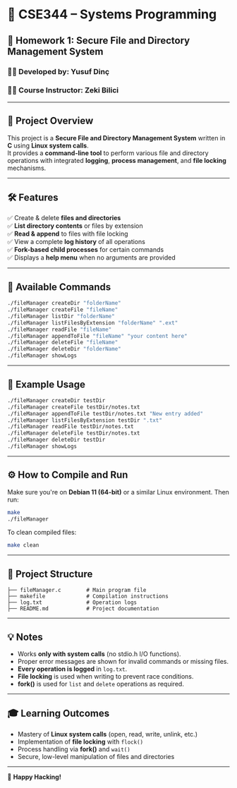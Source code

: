 # 🔐 CSE344 – Systems Programming  
## 📝 Homework 1: Secure File and Directory Management System  

### 👨‍💻 Developed by: Yusuf Dinç  
### 🧑‍🏫 Course Instructor: Zeki Bilici  

---

## 📌 Project Overview  
This project is a **Secure File and Directory Management System** written in **C** using **Linux system calls**.  
It provides a **command-line tool** to perform various file and directory operations with integrated **logging**, **process management**, and **file locking** mechanisms.

---

## 🛠️ Features  
✅ Create & delete **files and directories**  
✅ **List directory contents** or files by extension  
✅ **Read & append** to files with file locking  
✅ View a complete **log history** of all operations  
✅ **Fork-based child processes** for certain commands  
✅ Displays a **help menu** when no arguments are provided  

---

## 🧾 Available Commands  
```bash
./fileManager createDir "folderName"
./fileManager createFile "fileName"
./fileManager listDir "folderName"
./fileManager listFilesByExtension "folderName" ".ext"
./fileManager readFile "fileName"
./fileManager appendToFile "fileName" "your content here"
./fileManager deleteFile "fileName"
./fileManager deleteDir "folderName"
./fileManager showLogs
```

---

## 🧪 Example Usage  
```bash
./fileManager createDir testDir
./fileManager createFile testDir/notes.txt
./fileManager appendToFile testDir/notes.txt "New entry added"
./fileManager listFilesByExtension testDir ".txt"
./fileManager readFile testDir/notes.txt
./fileManager deleteFile testDir/notes.txt
./fileManager deleteDir testDir
./fileManager showLogs
```

---

## ⚙️ How to Compile and Run  
Make sure you're on **Debian 11 (64-bit)** or a similar Linux environment. Then run:

```bash
make
./fileManager
```

To clean compiled files:

```bash
make clean
```

---

## 📂 Project Structure  
```
├── fileManager.c        # Main program file  
├── makefile             # Compilation instructions  
├── log.txt              # Operation logs  
├── README.md            # Project documentation  
```

---

## 💡 Notes  
- Works **only with system calls** (no stdio.h I/O functions).  
- Proper error messages are shown for invalid commands or missing files.  
- **Every operation is logged** in `log.txt`.  
- **File locking** is used when writing to prevent race conditions.  
- **fork()** is used for `list` and `delete` operations as required.  

---

## 🎓 Learning Outcomes  
- Mastery of **Linux system calls** (open, read, write, unlink, etc.)  
- Implementation of **file locking** with `flock()`  
- Process handling via **fork()** and `wait()`  
- Secure, low-level manipulation of files and directories  

---

🚀 **Happy Hacking!**  
